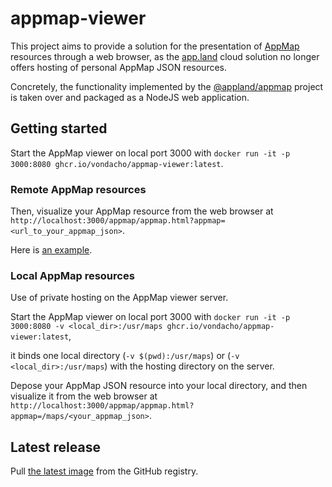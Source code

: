 # appmap-viewer

This project aims to provide a solution for the presentation of [AppMap](https://appmap.io/product) resources through a web browser, 
as the [app.land](https://app.land) cloud solution no longer offers hosting of personal AppMap JSON resources.

Concretely, the functionality implemented by the [@appland/appmap](https://www.npmjs.com/package/@appland/appmap) project is taken over 
and packaged as a NodeJS web application.

## Getting started

Start the AppMap viewer on local port 3000 with `docker run -it -p 3000:8080 ghcr.io/vondacho/appmap-viewer:latest`.

### Remote AppMap resources

Then, visualize your AppMap resource from the web browser at `http://localhost:3000/appmap/appmap.html?appmap=<url_to_your_appmap_json>`.

Here is [an example](http://localhost:3000/appmap/appmap.html?appmap=https://vondacho.github.io/arch-blueprint-java/appmap/edu_obya_blueprint_customer_adapter_rest_CustomerEndpointIT_shouldCreateAndModifyAndDeleteCustomer.appmap.json).

### Local AppMap resources

Use of private hosting on the AppMap viewer server.

Start the AppMap viewer on local port 3000 with `docker run -it -p 3000:8080 -v <local_dir>:/usr/maps ghcr.io/vondacho/appmap-viewer:latest`,

it binds one local directory (`-v $(pwd):/usr/maps`) or (`-v <local_dir>:/usr/maps`) with the hosting directory on the server.

Depose your AppMap JSON resource into your local directory, and then visualize it from the web browser at 
`http://localhost:3000/appmap/appmap.html?appmap=/maps/<your_appmap_json>`.

## Latest release
Pull [the latest image](https://github.com/vondacho/appmap-viewer/pkgs/container/appmap-viewer) from the GitHub registry.
